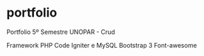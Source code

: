 # portfolio
Portfolio 5º Semestre UNOPAR - Crud 

Framework PHP Code Igniter e MySQL
Bootstrap 3 
Font-awesome
